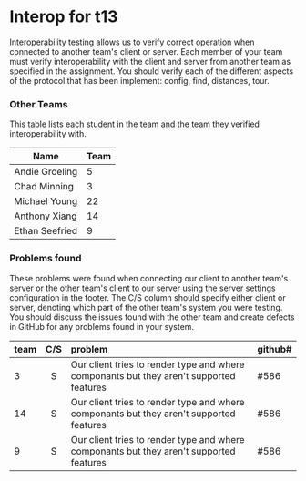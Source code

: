 # Interop for t13

Interoperability testing allows us to verify correct operation when connected to another team's client or server.
Each member of your team must verify interoperability with the client and server from another team as specified in the assignment.
You should verify each of the different aspects of the protocol that has been implement:  config, find, distances, tour.
 
### Other Teams

This table lists each student in the team and the team they verified interoperability with.

| Name | Team |
| ---- | ---- |
| Andie Groeling | 5 |
| Chad Minning | 3 |
| Michael Young | 22 |
| Anthony Xiang | 14 |
| Ethan Seefried | 9 |

### Problems found

These problems were found when connecting our client to another team's server or the other team's client to our server using the server settings configuration in the footer.
The C/S column should specify either client or server, denoting which part of the other team's system you were testing.
You should discuss the issues found with the other team and create defects in GitHub for any problems found in your system.

| team | C/S | problem | github# |
| :--- | :---: | :--- | --- |
| 3 | S | Our client tries to render type and where componants but they aren't supported features | #586 |
| 14 | S | Our client tries to render type and where componants but they aren't supported features | #586 |
| 9 | S | Our client tries to render type and where componants but they aren't supported features | #586 |
